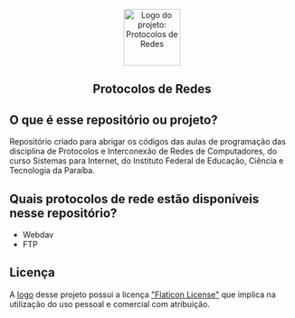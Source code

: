<p align="center">
    <img width="100px" src="https://www.flaticon.com/free-icon/survey_9423718" alt="Logo do projeto: Protocolos de Redes">
</p>

<h2 align="center">Protocolos de Redes</h1>

## O que é esse repositório ou projeto?
Repositório criado para abrigar os códigos das aulas de programação das disciplina de Protocolos e Interconexão de Redes de Computadores, do curso Sistemas para Internet, do Instituto Federal de Educação, Ciência e Tecnologia da Paraíba.

## Quais protocolos de rede estão disponíveis nesse repositório?
- Webdav
- FTP

## Licença
A [logo](https://www.flaticon.com/free-icon/survey_9423718) desse projeto possui a licença ["Flaticon License"](https://www.flaticon.com/) que implica na utilização do uso pessoal e comercial com atribuição.
